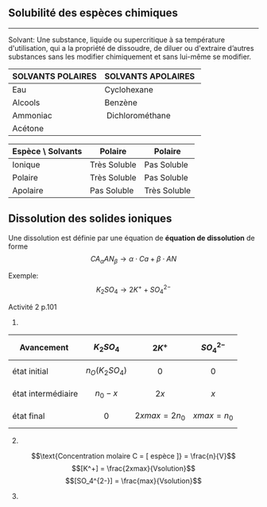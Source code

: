 ## Solubilité des espèces chimiques
----

Solvant: Une substance, liquide ou supercritique à sa température d'utilisation, qui a la propriété de dissoudre, de diluer ou d'extraire d’autres substances sans les modifier chimiquement et sans lui-même se modifier.

| SOLVANTS POLAIRES | SOLVANTS APOLAIRES |
|----|----|
| Eau | Cyclohexane |
| Alcools | Benzène |
| Ammoniac | Dichlorométhane |
| Acétone | |

| Espèce \ Solvants | Polaire | Polaire |
|----|----|----|
| Ionique | Très Soluble | Pas Soluble |
| Polaire | Très Soluble | Pas Soluble |
| Apolaire | Pas Soluble | Très Soluble |

## Dissolution des solides ioniques

Une dissolution est définie par une équation de **équation de dissolution** de forme 
$$CA_\alpha AN_\beta \rightarrow \alpha \cdot Ca + \beta \cdot AN$$

Exemple:
$$K_2SO_4 \rightarrow 2K{^+} + SO_4^{2-}$$


Activité 2 p.101

1) 

|Avancement |$$K_2SO_4$$|$$2K{^+}$$|$$SO_4^{2-}$$|
|----|----|----|----|
|état initial | $$n_O(K_2SO_4)$$ | $$0$$ | $$0$$ |
|état intermédiaire | $$n_0 -x$$| $$2x$$ | $$x$$
|état final | $$0$$ | $$2xmax = 2n_0$$  | $$xmax = n_0$$ |

2)
$$\text{Concentration molaire C = [ espèce ]} = \frac{n}{V}$$
$$[K^+] = \frac{2xmax}{Vsolution}$$
$$[SO_4^{2-}] = \frac{max}{Vsolution}$$

3)
